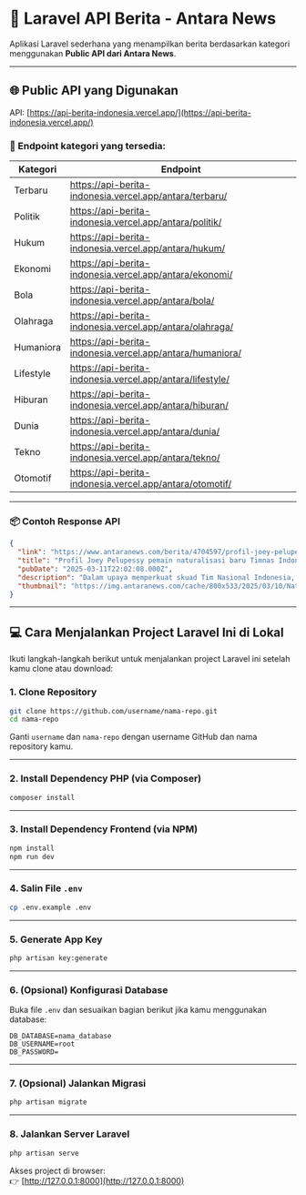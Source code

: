 # 📰 Laravel API Berita - Antara News

Aplikasi Laravel sederhana yang menampilkan berita berdasarkan kategori menggunakan **Public API dari Antara News**.

---

## 🌐 Public API yang Digunakan

API: [https://api-berita-indonesia.vercel.app/](https://api-berita-indonesia.vercel.app/)

### 📂 Endpoint kategori yang tersedia:
| Kategori     | Endpoint |
|--------------|----------|
| Terbaru      | https://api-berita-indonesia.vercel.app/antara/terbaru/ |
| Politik      | https://api-berita-indonesia.vercel.app/antara/politik/ |
| Hukum        | https://api-berita-indonesia.vercel.app/antara/hukum/ |
| Ekonomi      | https://api-berita-indonesia.vercel.app/antara/ekonomi/ |
| Bola         | https://api-berita-indonesia.vercel.app/antara/bola/ |
| Olahraga     | https://api-berita-indonesia.vercel.app/antara/olahraga/ |
| Humaniora    | https://api-berita-indonesia.vercel.app/antara/humaniora/ |
| Lifestyle    | https://api-berita-indonesia.vercel.app/antara/lifestyle/ |
| Hiburan      | https://api-berita-indonesia.vercel.app/antara/hiburan/ |
| Dunia        | https://api-berita-indonesia.vercel.app/antara/dunia/ |
| Tekno        | https://api-berita-indonesia.vercel.app/antara/tekno/ |
| Otomotif     | https://api-berita-indonesia.vercel.app/antara/otomotif/ |

---

### 📦 Contoh Response API
```json
{
  "link": "https://www.antaranews.com/berita/4704597/profil-joey-pelupessy-pemain-naturalisasi-baru-timnas-indonesia",
  "title": "Profil Joey Pelupessy pemain naturalisasi baru Timnas Indonesia",
  "pubDate": "2025-03-11T22:02:08.000Z",
  "description": "Dalam upaya memperkuat skuad Tim Nasional Indonesia, PSSI kembali melakukan langkah strategis dengan menaturalisasi ...",
  "thumbnail": "https://img.antaranews.com/cache/800x533/2025/03/10/Naturalisasi.jpeg"
}
```

---

## 💻 Cara Menjalankan Project Laravel Ini di Lokal

Ikuti langkah-langkah berikut untuk menjalankan project Laravel ini setelah kamu clone atau download:

### 1. Clone Repository
```bash
git clone https://github.com/username/nama-repo.git
cd nama-repo
```
Ganti `username` dan `nama-repo` dengan username GitHub dan nama repository kamu.

---

### 2. Install Dependency PHP (via Composer)
```bash
composer install
```

---

### 3. Install Dependency Frontend (via NPM)
```bash
npm install
npm run dev
```

---

### 4. Salin File `.env`
```bash
cp .env.example .env
```

---

### 5. Generate App Key
```bash
php artisan key:generate
```

---

### 6. (Opsional) Konfigurasi Database
Buka file `.env` dan sesuaikan bagian berikut jika kamu menggunakan database:
```env
DB_DATABASE=nama_database
DB_USERNAME=root
DB_PASSWORD=
```

---

### 7. (Opsional) Jalankan Migrasi
```bash
php artisan migrate
```

---

### 8. Jalankan Server Laravel
```bash
php artisan serve
```
Akses project di browser:  
👉 [http://127.0.0.1:8000](http://127.0.0.1:8000)

